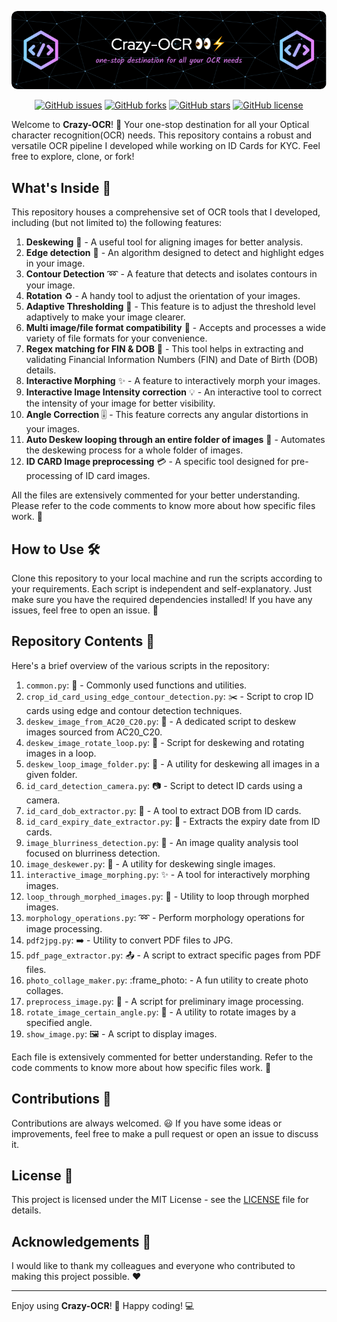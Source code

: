![Header](./header.png)
<p align="center">
  <a href="https://github.com/siddharthksah/Crazy-OCR/issues"><img alt="GitHub issues" src="https://img.shields.io/github/issues/siddharthksah/Crazy-OCR"></a>
  <a href="https://github.com/siddharthksah/Crazy-OCR/network"><img alt="GitHub forks" src="https://img.shields.io/github/forks/siddharthksah/Crazy-OCR"></a>
  <a href="https://github.com/siddharthksah/Crazy-OCR/stargazers"><img alt="GitHub stars" src="https://img.shields.io/github/stars/siddharthksah/Crazy-OCR"></a>
  <a href="https://github.com/siddharthksah/Crazy-OCR/blob/main/LICENSE.txt"><img alt="GitHub license" src="https://img.shields.io/github/license/siddharthksah/Crazy-OCR"></a>
</p>

Welcome to **Crazy-OCR**! :wave: Your one-stop destination for all your Optical character recognition(OCR) needs. This repository contains a robust and versatile OCR pipeline I developed while working on ID Cards for KYC. Feel free to explore, clone, or fork! 

## What's Inside :mag_right:
This repository houses a comprehensive set of OCR tools that I developed, including (but not limited to) the following features:

1. **Deskewing** :straight_ruler: - A useful tool for aligning images for better analysis.
2. **Edge detection** :triangular_ruler: - An algorithm designed to detect and highlight edges in your image.
3. **Contour Detection** :loop: - A feature that detects and isolates contours in your image.
4. **Rotation** :recycle: - A handy tool to adjust the orientation of your images.
5. **Adaptive Thresholding** :low_brightness: - This feature is to adjust the threshold level adaptively to make your image clearer.
6. **Multi image/file format compatibility** :file_folder: - Accepts and processes a wide variety of file formats for your convenience.
7. **Regex matching for FIN & DOB** :1234: - This tool helps in extracting and validating Financial Information Numbers (FIN) and Date of Birth (DOB) details.
8. **Interactive Morphing** :sparkles: - A feature to interactively morph your images.
9. **Interactive Image Intensity correction** :bulb: - An interactive tool to correct the intensity of your image for better visibility.
10. **Angle Correction** :level_slider: - This feature corrects any angular distortions in your images.
11. **Auto Deskew looping through an entire folder of images** :repeat: - Automates the deskewing process for a whole folder of images.
12. **ID CARD Image preprocessing** :credit_card: - A specific tool designed for pre-processing of ID card images.

All the files are extensively commented for your better understanding. Please refer to the code comments to know more about how specific files work. :notebook:

## How to Use :hammer_and_wrench:

Clone this repository to your local machine and run the scripts according to your requirements. Each script is independent and self-explanatory. Just make sure you have the required dependencies installed! If you have any issues, feel free to open an issue. :memo:

## Repository Contents :file_folder:

Here's a brief overview of the various scripts in the repository:

1. `common.py`: :wrench: - Commonly used functions and utilities.
2. `crop_id_card_using_edge_contour_detection.py`: :scissors: - Script to crop ID cards using edge and contour detection techniques.
3. `deskew_image_from_AC20_C20.py`: :straight_ruler: - A dedicated script to deskew images sourced from AC20_C20.
4. `deskew_image_rotate_loop.py`: :arrows_counterclockwise: - Script for deskewing and rotating images in a loop.
5. `deskew_loop_image_folder.py`: :file_folder: - A utility for deskewing all images in a given folder.
6. `id_card_detection_camera.py`: :camera: - Script to detect ID cards using a camera.
7. `id_card_dob_extractor.py`: :birthday: - A tool to extract DOB from ID cards.
8. `id_card_expiry_date_extractor.py`: :calendar: - Extracts the expiry date from ID cards.
9. `image_blurriness_detection.py`: :mag_right: - An image quality analysis tool focused on blurriness detection.
10. `image_deskewer.py`: :triangular_ruler: - A utility for deskewing single images.
11. `interactive_image_morphing.py`: :sparkles: - A tool for interactively morphing images.
12. `loop_through_morphed_images.py`: :repeat: - Utility to loop through morphed images.
13. `morphology_operations.py`: :loop: - Perform morphology operations for image processing.
14. `pdf2jpg.py`: :arrow_right: - Utility to convert PDF files to JPG.
15. `pdf_page_extractor.py`: :outbox_tray: - A script to extract specific pages from PDF files.
16. `photo_collage_maker.py`: :frame_photo: - A fun utility to create photo collages.
17. `preprocess_image.py`: :art: - A script for preliminary image processing.
18. `rotate_image_certain_angle.py`: :arrows_counterclockwise: - A utility to rotate images by a specified angle.
19. `show_image.py`: :framed_picture: - A script to display images.

Each file is extensively commented for better understanding. Refer to the code comments to know more about how specific files work. :notebook:

## Contributions :handshake:

Contributions are always welcomed. :smiley: If you have some ideas or improvements, feel free to make a pull request or open an issue to discuss it.

## License :page_facing_up:

This project is licensed under the MIT License - see the [LICENSE](LICENSE) file for details.

## Acknowledgements :star2:

I would like to thank my colleagues and everyone who contributed to making this project possible. :heart:

---

Enjoy using **Crazy-OCR**! :tada: Happy coding! :computer:
